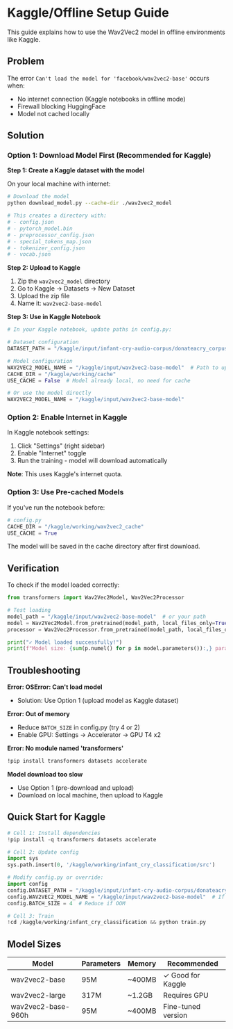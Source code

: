 # Kaggle/Offline Setup Guide

This guide explains how to use the Wav2Vec2 model in offline environments like Kaggle.

## Problem

The error `Can't load the model for 'facebook/wav2vec2-base'` occurs when:
- No internet connection (Kaggle notebooks in offline mode)
- Firewall blocking HuggingFace
- Model not cached locally

## Solution

### Option 1: Download Model First (Recommended for Kaggle)

**Step 1: Create a Kaggle dataset with the model**

On your local machine with internet:

```bash
# Download the model
python download_model.py --cache-dir ./wav2vec2_model

# This creates a directory with:
# - config.json
# - pytorch_model.bin
# - preprocessor_config.json
# - special_tokens_map.json
# - tokenizer_config.json
# - vocab.json
```

**Step 2: Upload to Kaggle**

1. Zip the `wav2vec2_model` directory
2. Go to Kaggle → Datasets → New Dataset
3. Upload the zip file
4. Name it: `wav2vec2-base-model`

**Step 3: Use in Kaggle Notebook**

```python
# In your Kaggle notebook, update paths in config.py:

# Dataset configuration
DATASET_PATH = "/kaggle/input/infant-cry-audio-corpus/donateacry_corpus"

# Model configuration
WAV2VEC2_MODEL_NAME = "/kaggle/input/wav2vec2-base-model"  # Path to uploaded model
CACHE_DIR = "/kaggle/working/cache"
USE_CACHE = False  # Model already local, no need for cache

# Or use the model directly
WAV2VEC2_MODEL_NAME = "/kaggle/input/wav2vec2-base-model"
```

### Option 2: Enable Internet in Kaggle

In Kaggle notebook settings:
1. Click "Settings" (right sidebar)
2. Enable "Internet" toggle
3. Run the training - model will download automatically

**Note**: This uses Kaggle's internet quota.

### Option 3: Use Pre-cached Models

If you've run the notebook before:

```python
# config.py
CACHE_DIR = "/kaggle/working/wav2vec2_cache"
USE_CACHE = True
```

The model will be saved in the cache directory after first download.

## Verification

To check if the model loaded correctly:

```python
from transformers import Wav2Vec2Model, Wav2Vec2Processor

# Test loading
model_path = "/kaggle/input/wav2vec2-base-model"  # or your path
model = Wav2Vec2Model.from_pretrained(model_path, local_files_only=True)
processor = Wav2Vec2Processor.from_pretrained(model_path, local_files_only=True)

print("✓ Model loaded successfully!")
print(f"Model size: {sum(p.numel() for p in model.parameters()):,} parameters")
```

## Troubleshooting

**Error: OSError: Can't load model**
- Solution: Use Option 1 (upload model as Kaggle dataset)

**Error: Out of memory**
- Reduce `BATCH_SIZE` in config.py (try 4 or 2)
- Enable GPU: Settings → Accelerator → GPU T4 x2

**Error: No module named 'transformers'**
```bash
!pip install transformers datasets accelerate
```

**Model download too slow**
- Use Option 1 (pre-download and upload)
- Download on local machine, then upload to Kaggle

## Quick Start for Kaggle

```python
# Cell 1: Install dependencies
!pip install -q transformers datasets accelerate

# Cell 2: Update config
import sys
sys.path.insert(0, '/kaggle/working/infant_cry_classification/src')

# Modify config.py or override:
import config
config.DATASET_PATH = "/kaggle/input/infant-cry-audio-corpus/donateacry_corpus"
config.WAV2VEC2_MODEL_NAME = "/kaggle/input/wav2vec2-base-model"  # If uploaded
config.BATCH_SIZE = 4  # Reduce if OOM

# Cell 3: Train
!cd /kaggle/working/infant_cry_classification && python train.py
```

## Model Sizes

| Model | Parameters | Memory | Recommended |
|-------|-----------|---------|-------------|
| wav2vec2-base | 95M | ~400MB | ✓ Good for Kaggle |
| wav2vec2-large | 317M | ~1.2GB | Requires GPU |
| wav2vec2-base-960h | 95M | ~400MB | Fine-tuned version |
